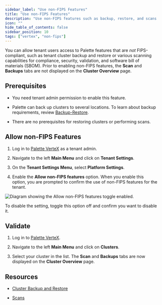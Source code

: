 ```yaml
---
sidebar_label: "Use non-FIPS Features"
title: "Use non-FIPS Features"
description: "Use non-FIPS features such as backup, restore, and scans."
icon: ""
hide_table_of_contents: false
sidebar_position: 10
tags: ["vertex", "non-fips"]
---
```




You can allow tenant users access to Palette features that are *not* FIPS-compliant, such as tenant cluster backup and restore or various scanning capabilities for compliance, security, validation, and software bill of materials (SBOM). Prior to enabling non-FIPS features, the **Scan** and **Backups** tabs are not displayed on the **Cluster Overview** page. 

## Prerequisites

- You need tenant admin permission to enable this feature.


- Palette can back up clusters to several locations. To learn about backup requirements, review [Backup-Restore](../../../clusters/cluster-management/backup-restore/backup-restore.md).


- There are no prerequisites for restoring clusters or performing scans.


## Allow non-FIPS Features


1. Log in to [Palette VerteX](https://console.spectrocloud.com/) as a tenant admin.


2. Navigate to the left **Main Menu** and click on **Tenant Settings**. 


3. On the **Tenant Settings Menu**, select **Platform Settings**.


4. Enable the **Allow non-FIPS features** option. When you enable this option, you are prompted to confirm the use of non-FIPS features for the tenant.

![Diagram showing the Allow non-FIPS features toggle enabled.](/vertex_use-non-fips-settings_nonFips-features.png)


To disable the setting, toggle this option off and confirm you want to disable it.

## Validate


1. Log in to [Palette VerteX](https://console.spectrocloud.com/).


2. Navigate to the left **Main Menu** and click on **Clusters**. 


3. Select your cluster in the list. The **Scan** and **Backups** tabs are now displayed on the **Cluster Overview** page.


## Resources 

- [Cluster Backup and Restore](../../../clusters/cluster-management/backup-restore/backup-restore.md)


- [Scans](../../../clusters/cluster-management/compliance-scan.md)

